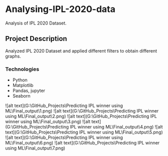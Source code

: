 # Analysing-IPL-2020-data
Analysis of IPL 2020 Dataset.

## Project Description
Analyzed IPL 2020 Dataset and applied different filters to obtain different graphs. 

### Technologies 
* Python
* Matplotlib
* Pandas, jupyter
* Seaborn

![alt text](G:\GitHub_Projects\Predicting IPL winner using ML\Final_output\1.png)
![alt text](G:\GitHub_Projects\Predicting IPL winner using ML\Final_output\2.png)
![alt text](G:\GitHub_Projects\Predicting IPL winner using ML\Final_output\3.png)
![alt text](G:\GitHub_Projects\Predicting IPL winner using ML\Final_output\4.png)
![alt text](G:\GitHub_Projects\Predicting IPL winner using ML\Final_output\5.png)
![alt text](G:\GitHub_Projects\Predicting IPL winner using ML\Final_output\6.png)
![alt text](G:\GitHub_Projects\Predicting IPL winner using ML\Final_output\7.png)
